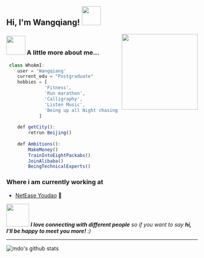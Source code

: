 <h2> Hi, I'm Wangqiang! <img src="https://media.giphy.com/media/mGcNjsfWAjY5AEZNw6/giphy.gif" width="50"></h2>

<img align='right' src='https://user-images.githubusercontent.com/5713670/87202985-820dcb80-c2b6-11ea-9f56-7ec461c497c3.gif' width='200"'>

### <img src="https://media.giphy.com/media/VgCDAzcKvsR6OM0uWg/giphy.gif" width="50"> A little more about me...  

```javascript
 class WhoAmI:
 	user = 'Wangqiang'
	current_edu = "Postgraduate"
	hobbies = [
              'Fitness',
              'Run marathon',
              'Calligraphy',
              'Listen Music',
              'Being up all Night chasing that ONE BUG...'
            ]
	
	def getCity():
		retrun Beijing()
	
	def Ambitions():
		MakeMoney()
		TrainIntoEightPackabs()
		JoinAlibaba()
		BeingTechnicalExperts()
```

### Where i am currently working at

- [NetEase Youdao](http://www.youdao.com) 💼 

<img src="https://media.giphy.com/media/LnQjpWaON8nhr21vNW/giphy.gif" width="60"> <em><b>I love connecting with different people</b> so if you want to say <b>hi, I'll be happy to meet you more!</b> :)</em>

---



![mdo's github stats](https://github-readme-stats.vercel.app/api?username=ID-WangQiang&hide=[%22issues%22]&show_icons=true)

